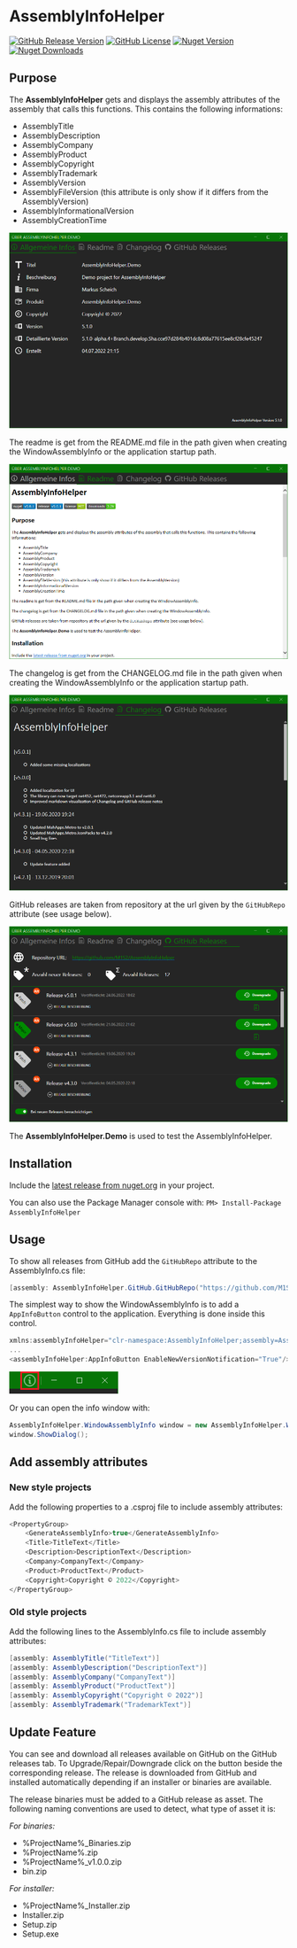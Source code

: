 # AssemblyInfoHelper

[![GitHub Release Version](https://img.shields.io/github/v/release/M1S2/AssemblyInfoHelper)](https://github.com/M1S2/AssemblyInfoHelper/releases/latest)
[![GitHub License](https://img.shields.io/github/license/M1S2/AssemblyInfoHelper)](LICENSE.md)
[![Nuget Version](https://img.shields.io/nuget/v/AssemblyInfoHelper.svg)](https://www.nuget.org/packages/AssemblyInfoHelper/)
[![Nuget Downloads](https://img.shields.io/nuget/dt/AssemblyInfoHelper)](https://www.nuget.org/packages/AssemblyInfoHelper/)

## Purpose

The **AssemblyInfoHelper** gets and displays the assembly attributes of the assembly that calls this functions.
This contains the following informations:
- AssemblyTitle
- AssemblyDescription
- AssemblyCompany
- AssemblyProduct
- AssemblyCopyright
- AssemblyTrademark
- AssemblyVersion
- AssemblyFileVersion (this attribute is only show if it differs from the AssemblyVersion)
- AssemblyInformationalVersion
- AssemblyCreationTime

![General Infos](https://github.com/M1S2/AssemblyInfoHelper/raw/master/Screenshots/AssemblyInfoWindow_GeneralInfos.PNG)

The readme is get from the README.md file in the path given when creating the WindowAssemblyInfo or the application startup path.

![Readme](https://github.com/M1S2/AssemblyInfoHelper/raw/master/Screenshots/AssemblyInfoWindow_Readme.PNG)

The changelog is get from the CHANGELOG.md file in the path given when creating the WindowAssemblyInfo or the application startup path.

![Changelog](https://github.com/M1S2/AssemblyInfoHelper/raw/master/Screenshots/AssemblyInfoWindow_Changelog.PNG)

GitHub releases are taken from repository at the url given by the `GitHubRepo` attribute (see usage below). 

![GitHub Releases](https://github.com/M1S2/AssemblyInfoHelper/raw/master/Screenshots/AssemblyInfoWindow_GitHubReleases.PNG)

The **AssemblyInfoHelper.Demo** is used to test the AssemblyInfoHelper.

## Installation

Include the [latest release from nuget.org](https://www.nuget.org/packages/AssemblyInfoHelper/) in your project.

You can also use the Package Manager console with: `PM> Install-Package AssemblyInfoHelper`

## Usage

To show all releases from GitHub add the `GitHubRepo` attribute to the AssemblyInfo.cs file: 

```csharp
[assembly: AssemblyInfoHelper.GitHub.GitHubRepo("https://github.com/M1S2/AssemblyInfoHelper")]
```


The simplest way to show the WindowAssemblyInfo is to add a `AppInfoButton` control to the application. Everything is done inside this control.

```csharp
xmlns:assemblyInfoHelper="clr-namespace:AssemblyInfoHelper;assembly=AssemblyInfoHelper"
...
<assemblyInfoHelper:AppInfoButton EnableNewVersionNotification="True"/>
```

![AppInfoButton](https://github.com/M1S2/AssemblyInfoHelper/raw/master/Screenshots/AppInfoButton.PNG)

Or you can open the info window with: 

```csharp
AssemblyInfoHelper.WindowAssemblyInfo window = new AssemblyInfoHelper.WindowAssemblyInfo();
window.ShowDialog();
```

## Add assembly attributes

### New style projects
Add the following properties to a .csproj file to include assembly attributes:
```csharp
<PropertyGroup>
	<GenerateAssemblyInfo>true</GenerateAssemblyInfo>
	<Title>TitleText</Title>
	<Description>DescriptionText</Description>
	<Company>CompanyText</Company>
	<Product>ProductText</Product>
	<Copyright>Copyright © 2022</Copyright>
</PropertyGroup>
```

### Old style projects
Add the following lines to the AssemblyInfo.cs file to include assembly attributes:
```csharp
[assembly: AssemblyTitle("TitleText")]
[assembly: AssemblyDescription("DescriptionText")]
[assembly: AssemblyCompany("CompanyText")]
[assembly: AssemblyProduct("ProductText")]
[assembly: AssemblyCopyright("Copyright © 2022")]
[assembly: AssemblyTrademark("TrademarkText")]
```

## Update Feature

You can see and download all releases available on GitHub on the GitHub releases tab.
To Upgrade/Repair/Downgrade click on the button beside the corresponding release. The release is downloaded from GitHub and installed automatically depending if an installer or binaries are available.

The release binaries must be added to a GitHub release as asset. The following naming conventions are used to detect, what type of asset it is:

*For binaries:*
- %ProjectName%_Binaries.zip
- %ProjectName%.zip
- %ProjectName%_v1.0.0.zip
- bin.zip

*For installer:*
- %ProjectName%_Installer.zip
- Installer.zip
- Setup.zip
- Setup.exe